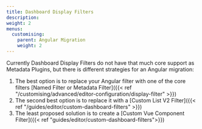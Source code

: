 ```yaml
---
title: Dashboard Display Filters
description:
weight: 2
menus:
  customising:
    parent: Angular Migration
    weight: 2
---
```


Currently Dashboard Display Filters do not have that much core support as Metadata Plugins, but there is different strategies for an Angular migration:

1) The best option is to replace your Angular filter with one of the core filters [Named Filter or Metadata Filter]({{< ref "/customising/advanced/editor-configuration/display-filter" >}})
2) The second best option is to replace it with a [Custom List V2 Filter]({{< ref "/guides/editor/custom-dashboard-filters" >}})
3) The least proposed solution is to create a [Custom Vue Component Filter]({{< ref "guides/editor/custom-dashboard-filters">}})
